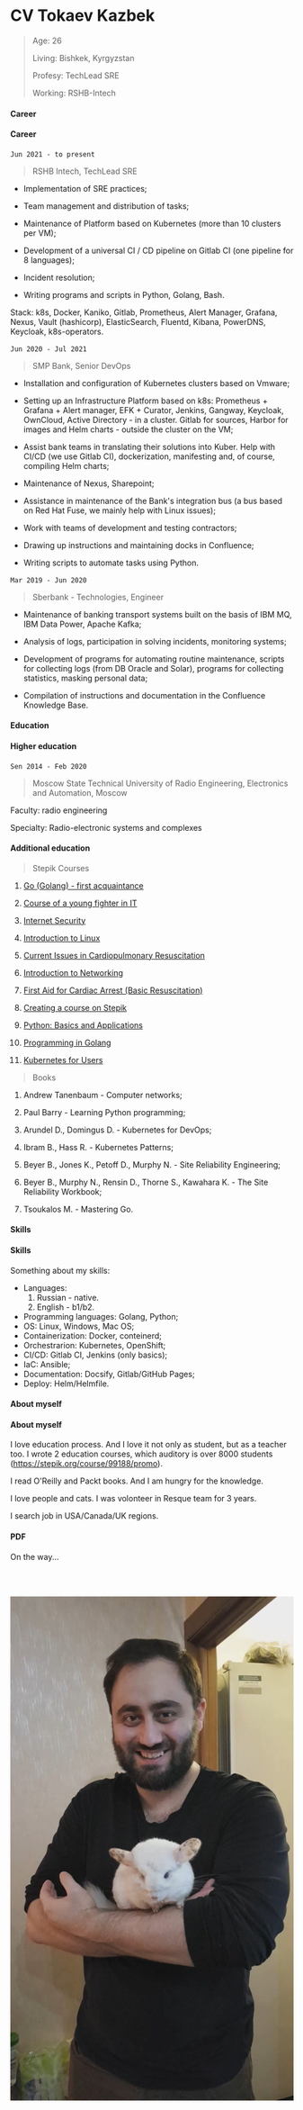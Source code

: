 # CV Tokaev Kazbek

> Age: 26
>
> Living: Bishkek, Kyrgyzstan
>
> Profesy: TechLead SRE
>
> Working: RSHB-Intech


<!-- tabs:start -->

#### **Career**

#### Career

```
Jun 2021 - to present
```

>  RSHB Intech, TechLead SRE 

* Implementation of SRE practices;

* Team management and distribution of tasks;

* Maintenance of Platform based on Kubernetes (more than 10 clusters per VM);

* Development of a universal CI / CD pipeline on Gitlab CI (one pipeline for 8 languages);

* Incident resolution;

* Writing programs and scripts in Python, Golang, Bash.

Stack: k8s, Docker, Kaniko, Gitlab, Prometheus, Alert Manager, Grafana, Nexus, Vault (hashicorp), ElasticSearch, Fluentd, Kibana, PowerDNS, Keycloak, k8s-operators. 

```
Jun 2020 - Jul 2021
```

> SMP Bank, Senior DevOps

* Installation and configuration of Kubernetes clusters based on Vmware;
* Setting up an Infrastructure Platform based on k8s: Prometheus + Grafana + Alert manager, EFK + Curator, Jenkins, Gangway, Keycloak, OwnCloud, Active Directory - in a cluster. Gitlab for sources, Harbor for images and Helm charts - outside the cluster on the VM;
* Assist bank teams in translating their solutions into Kuber. Help with CI/CD (we use Gitlab CI), dockerization, manifesting and, of course, compiling Helm charts;

* Maintenance of Nexus, Sharepoint;

* Assistance in maintenance of the Bank's integration bus (a bus based on Red Hat Fuse, we mainly help with Linux issues);

* Work with teams of development and testing contractors;

* Drawing up instructions and maintaining docks in Confluence;

* Writing scripts to automate tasks using Python.



```
Mar 2019 - Jun 2020
```

> Sberbank - Technologies, Engineer

* Maintenance of banking transport systems built on the basis of IBM MQ, IBM Data Power, Apache Kafka;

* Analysis of logs, participation in solving incidents, monitoring systems;

* Development of programs for automating routine maintenance, scripts for collecting logs (from DB Oracle and Solar), programs for collecting statistics, masking personal data;

* Compilation of instructions and documentation in the Confluence Knowledge Base.





#### **Education**

#### Higher education

```
Sen 2014 - Feb 2020
```

> Moscow State Technical University of Radio Engineering, Electronics and Automation, Moscow

Faculty: radio engineering

Specialty: Radio-electronic systems and complexes

#### Additional education

> Stepik Courses

1) [Go (Golang) - first acquaintance](https://stepik.org/cert/1377631)

2) [Course of a young fighter in IT](https://stepik.org/cert/1046964)

3) [Internet Security](https://stepik.org/cert/1046889)

4) [Introduction to Linux](https://stepik.org/cert/1042106)

5) [Current Issues in Cardiopulmonary Resuscitation](https://stepik.org/cert/1041737)

6) [Introduction to Networking](https://stepik.org/cert/1036931)

7) [First Aid for Cardiac Arrest (Basic Resuscitation)](https://stepik.org/cert/209019)

8) [Creating a course on Stepik](https://stepik.org/cert/1032648)

9) [Python: Basics and Applications](https://stepik.org/cert/296841)

10) [Programming in Golang](https://stepik.org/cert/1033118)

11) [Kubernetes for Users](https://stepik.org/cert/1129814)



> Books

1) Andrew Tanenbaum - Computer networks;

2) Paul Barry - Learning Python programming;

3) Arundel D., Domingus D. - Kubernetes for DevOps;

4) Ibram B., Hass R. - Kubernetes Patterns;

5) Beyer B., Jones K., Petoff D., Murphy N. - Site Reliability Engineering;

6) Beyer B., Murphy N., Rensin D., Thorne S., Kawahara K.  - The Site Reliability Workbook;

7) Tsoukalos M. - Mastering Go.


#### **Skills**

#### Skills

Something about my skills:

- Languages: 
  1) Russian - native.
  2) English - b1/b2. 
- Programming languages: Golang, Python;
- OS: Linux, Windows, Mac OS;
- Containerization: Docker, conteinerd;
- Orchestrarion: Kubernetes, OpenShift;
- CI/CD: Gitlab CI, Jenkins (only basics);
- IaC: Ansible;
- Documentation: Docsify, Gitlab/GitHub Pages;
- Deploy: Helm/Helmfile.


#### **About myself**

#### About myself

I love education process. And I love it not only as student, but as a teacher too. I wrote 2 education courses, which auditory is over 8000 students (https://stepik.org/course/99188/promo). 

I read O'Reilly and Packt books. And I am hungry for the knowledge. 

I love people and cats. I was volonteer in Resque team for 3 years. 

I search job in USA/Canada/UK regions. 



#### **PDF**

On the way...

<!-- tabs:end -->

<!-- slide:break-68 -->

<br>
<br>

![me](/assets/01.jpg ':size=50%')
